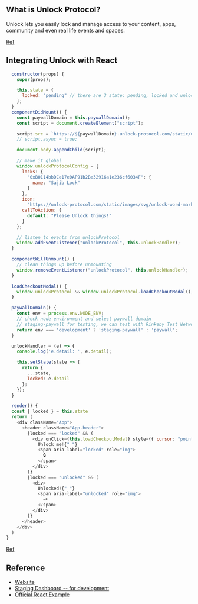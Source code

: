 ## What is Unlock Protocol?

Unlock lets you easily lock and manage access to your content, apps, community and even real life events and spaces.

[Ref](https://unlock-protocol.com/)

## Integrating Unlock with React

```js
  constructor(props) {
    super(props);

    this.state = {
      locked: "pending" // there are 3 state: pending, locked and unlocked
    };
  }
  componentDidMount() {
    const paywallDomain = this.paywallDomain();
    const script = document.createElement("script");

    script.src = `https://${paywallDomain}.unlock-protocol.com/static/unlock.1.0.min.js`;
    // script.async = true;

    document.body.appendChild(script);

    // make it global
    window.unlockProtocolConfig = {
      locks: {
        "0xB0114bbDCe17e0AF91b2Be32916a1e236cf6034F": {
          name: "Sajib Lock"
        }
      },
      icon:
        "https://unlock-protocol.com/static/images/svg/unlock-word-mark.svg",
      callToAction: {
        default: "Please Unlock things!"
      }
    };

    // listen to events from unlockProtocol
    window.addEventListener("unlockProtocol", this.unlockHandler);
  }

  componentWillUnmount() {
    // clean things up before unmounting
    window.removeEventListener("unlockProtocol", this.unlockHandler);
  }

  loadCheckoutModal() {
    window.unlockProtocol && window.unlockProtocol.loadCheckoutModal();
  }

  paywallDomain() {
    const env = process.env.NODE_ENV;
    // check node environment and select paywall domain
    // staging-paywall for testing, we can test with Rinkeby Test Network
    return env === 'development' ? 'staging-paywall' : 'paywall';
  }

  unlockHandler = (e) => {
    console.log('e.detail: ', e.detail);

    this.setState(state => {
      return {
        ...state,
        locked: e.detail
      };
    });
  }

  render() {
  const { locked } = this.state
  return (
    <div className="App">
      <header className="App-header">
        {locked === "locked" && (
          <div onClick={this.loadCheckoutModal} style={{ cursor: "pointer" }}>
            Unlock me!{" "}
            <span aria-label="locked" role="img">
              🔒
            </span>
          </div>
        )}
        {locked === "unlocked" && (
          <div>
            Unlocked!{" "}
            <span aria-label="unlocked" role="img">
              🗝
            </span>
          </div>
        )}
      </header>
    </div>
  )
}
```

[Ref](https://unlock-protocol.com/blog/integratating-unlock-react/)

## Reference

- [Website](https://unlock-protocol.com/)
- [Staging Dashboard -- for development](https://staging-app.unlock-protocol.com/dashboard/)
- [Official React Example](https://github.com/unlock-protocol/react-example/blob/master/public/index.html#L37)
